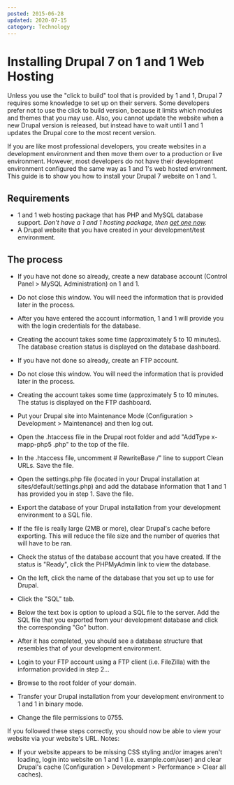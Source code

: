 ```yaml
---
posted: 2015-06-28
updated: 2020-07-15
category: Technology
---
```


# Installing Drupal 7 on 1 and 1 Web Hosting

Unless you use the "click to build" tool that is provided by 1 and 1, Drupal 7 requires some knowledge to set up on their servers.  Some developers prefer not to use the click to build version, because it limits which modules and themes that you may use.  Also, you cannot update the website when a new Drupal version is released, but instead have to wait until 1 and 1 updates the Drupal core to the most recent version. 

If you are like most professional developers, you create websites in a development environment and then move them over to a production or live environment. However, most developers do not have their development environment configured the same way as 1  and 1's web hosted environment. This guide is to show you how to install your Drupal 7 website on 1 and 1.

## Requirements

* 1 and 1 web hosting package that has PHP and MySQL database support. *Don't have a 1 and 1 hosting package, then <a href="http://www.1and1.com/?affiliate_id=339564">get one now</a>.*
* A Drupal website that you have created in your development/test environment.



## The process

* If you have not done so already, create a new database account (Control Panel &gt; MySQL Administration) on 1 and 1. 



* Do not close this window. You will need the information that is provided later in the process.
* After you have entered the account information, 1 and 1 will provide you with the login credentials for the database. 
* Creating the account takes some time (approximately 5 to 10 minutes). The database creation status is displayed on the database dashboard. 



* If you have not done so already, create an FTP account.



* Do not close this window. You will need the information that is provided later in the process.
* Creating the account takes some time (approximately 5 to 10 minutes. The status is displayed on the FTP dashboard.



* Put your Drupal site into Maintenance Mode (Configuration &gt; Development &gt; Maintenance) and then log out.
* Open the .htaccess file in the Drupal root folder and add "AddType x-mapp-php5 .php" to the top of the file. 
* In the .htaccess file, uncomment # RewriteBase /" line to support Clean URLs. Save the file.
* Open the settings.php file (located in your Drupal installation at sites/default/settings.php) and add the database information that 1 and 1 has provided you in step 1.  Save the file.
* Export the database of your Drupal installation from your development environment to a SQL file. 



* If the file is really large (2MB or more), clear Drupal's cache before exporting. This will reduce the file size and the number of queries that will have to be ran.



* Check the status of the database account that you have created. If the status is "Ready", click the PHPMyAdmin link to view the database. 
* On the left, click the name of the database that you set up to use for Drupal. 
* Click the "SQL" tab.
* Below the text box is option to upload a SQL file to the server. Add the SQL file that you exported from your development database and click the corresponding "Go" button. 
* After it has completed, you should see a database structure that resembles that of your development environment.
* Login to your FTP account using a FTP client (i.e. FileZilla) with the information provided in step 2... 
* Browse to the root folder of your domain. 
* Transfer your Drupal installation from your development environment to 1 and 1 in binary mode. 
* Change the file permissions to 0755.



If you followed these steps correctly, you should now be able to view your website via your website's URL. 
Notes: 

* If your website appears to be missing CSS styling and/or images aren't loading, login into website on 1 and 1 (i.e. example.com/user) and clear Drupal's cache (Configuration &gt; Development &gt; Performance &gt; Clear all caches).



